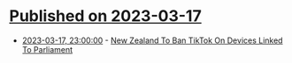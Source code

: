 # [Published on 2023-03-17](index.md)

* [2023-03-17, 23:00:00](https://tech.slashdot.org/story/23/03/17/2041226/new-zealand-to-ban-tiktok-on-devices-linked-to-parliament?utm_source=rss1.0mainlinkanon&utm_medium=feed) - [New Zealand To Ban TikTok On Devices Linked To Parliament](https://tech.slashdot.org/story/23/03/17/2041226/new-zealand-to-ban-tiktok-on-devices-linked-to-parliament?utm_source=rss1.0mainlinkanon&utm_medium=feed)
